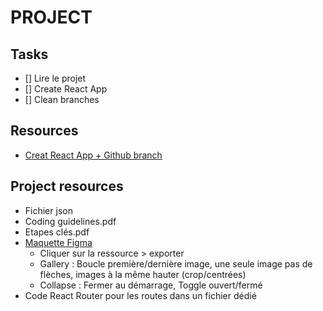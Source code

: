 # PROJECT

## Tasks

- [] Lire le projet
- [] Create React App
- [] Clean branches



## Resources
- [Creat React App + Github branch](https://dev.to/kristenkinnearohlmann/basic-setup-for-create-react-app-1e3m)


## Project resources
- Fichier json
- Coding guidelines.pdf
- Etapes clés.pdf
- [Maquette Figma](https://www.figma.com/file/bAnXDNqRKCRRP8mY2gcb5p/UI-Design-Kasa-FR?node-id=4%3A1&t=uGuxfsom3TmlLbZy-0)
    - Cliquer sur la ressource > exporter
    - Gallery : Boucle première/dernière image, une seule image pas de flèches, images à la même hauter (crop/centrées)
    - Collapse : Fermer au démarrage, Toggle ouvert/fermé
- Code React Router pour les routes dans un fichier dédié